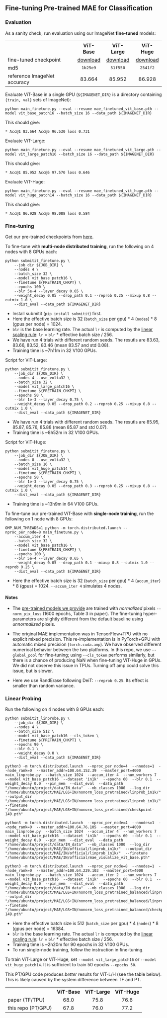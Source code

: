 ## Fine-tuning Pre-trained MAE for Classification

### Evaluation

As a sanity check, run evaluation using our ImageNet **fine-tuned** models:

<table><tbody>
<!-- START TABLE -->
<!-- TABLE HEADER -->
<th valign="bottom"></th>
<th valign="bottom">ViT-Base</th>
<th valign="bottom">ViT-Large</th>
<th valign="bottom">ViT-Huge</th>
<!-- TABLE BODY -->
<tr><td align="left">fine-tuned checkpoint</td>
<td align="center"><a href="https://dl.fbaipublicfiles.com/mae/finetune/mae_finetuned_vit_base.pth">download</a></td>
<td align="center"><a href="https://dl.fbaipublicfiles.com/mae/finetune/mae_finetuned_vit_large.pth">download</a></td>
<td align="center"><a href="https://dl.fbaipublicfiles.com/mae/finetune/mae_finetuned_vit_huge.pth">download</a></td>
</tr>
<tr><td align="left">md5</td>
<td align="center"><tt>1b25e9</tt></td>
<td align="center"><tt>51f550</tt></td>
<td align="center"><tt>2541f2</tt></td>
</tr>
<tr><td align="left">reference ImageNet accuracy</td>
<td align="center">83.664</td>
<td align="center">85.952</td>
<td align="center">86.928</td>
</tr>
</tbody></table>

Evaluate ViT-Base in a single GPU (`${IMAGENET_DIR}` is a directory containing `{train, val}` sets of ImageNet):
```
python main_finetune.py --eval --resume mae_finetuned_vit_base.pth --model vit_base_patch16 --batch_size 16 --data_path ${IMAGENET_DIR}
```
This should give:
```
* Acc@1 83.664 Acc@5 96.530 loss 0.731
```

Evaluate ViT-Large:
```
python main_finetune.py --eval --resume mae_finetuned_vit_large.pth --model vit_large_patch16 --batch_size 16 --data_path ${IMAGENET_DIR}
```
This should give:
```
* Acc@1 85.952 Acc@5 97.570 loss 0.646
```

Evaluate ViT-Huge:
```
python main_finetune.py --eval --resume mae_finetuned_vit_huge.pth --model vit_huge_patch14 --batch_size 16 --data_path ${IMAGENET_DIR}
```
This should give:
```
* Acc@1 86.928 Acc@5 98.088 loss 0.584
```

### Fine-tuning

Get our pre-trained checkpoints from [here](https://github.com/fairinternal/mae/#pre-trained-checkpoints).

To fine-tune with **multi-node distributed training**, run the following on 4 nodes with 8 GPUs each:
```
python submitit_finetune.py \
    --job_dir ${JOB_DIR} \
    --nodes 4 \
    --batch_size 32 \
    --model vit_base_patch16 \
    --finetune ${PRETRAIN_CHKPT} \
    --epochs 100 \
    --blr 5e-4 --layer_decay 0.65 \
    --weight_decay 0.05 --drop_path 0.1 --reprob 0.25 --mixup 0.8 --cutmix 1.0 \
    --dist_eval --data_path ${IMAGENET_DIR}
```

- Install submitit (`pip install submitit`) first.
- Here the effective batch size is 32 (`batch_size` per gpu) * 4 (`nodes`) * 8 (gpus per node) = 1024.
- `blr` is the base learning rate. The actual `lr` is computed by the [linear scaling rule](https://arxiv.org/abs/1706.02677): `lr` = `blr` * effective batch size / 256.
- We have run 4 trials with different random seeds. The resutls are 83.63, 83.66, 83.52, 83.46 (mean 83.57 and std 0.08).
- Training time is ~7h11m in 32 V100 GPUs.

Script for ViT-Large:
```
python submitit_finetune.py \
    --job_dir ${JOB_DIR} \
    --nodes 4 --use_volta32 \
    --batch_size 32 \
    --model vit_large_patch16 \
    --finetune ${PRETRAIN_CHKPT} \
    --epochs 50 \
    --blr 1e-3 --layer_decay 0.75 \
    --weight_decay 0.05 --drop_path 0.2 --reprob 0.25 --mixup 0.8 --cutmix 1.0 \
    --dist_eval --data_path ${IMAGENET_DIR}
```
- We have run 4 trials with different random seeds. The resutls are 85.95, 85.87, 85.76, 85.88 (mean 85.87 and std 0.07).
- Training time is ~8h52m in 32 V100 GPUs.

Script for ViT-Huge:
```
python submitit_finetune.py \
    --job_dir ${JOB_DIR} \
    --nodes 8 --use_volta32 \
    --batch_size 16 \
    --model vit_huge_patch14 \
    --finetune ${PRETRAIN_CHKPT} \
    --epochs 50 \
    --blr 1e-3 --layer_decay 0.75 \
    --weight_decay 0.05 --drop_path 0.3 --reprob 0.25 --mixup 0.8 --cutmix 1.0 \
    --dist_eval --data_path ${IMAGENET_DIR}
```
- Training time is ~13h9m in 64 V100 GPUs.

To fine-tune our pre-trained ViT-Base with **single-node training**, run the following on 1 node with 8 GPUs:
```
OMP_NUM_THREADS=1 python -m torch.distributed.launch --nproc_per_node=8 main_finetune.py \
    --accum_iter 4 \
    --batch_size 32 \
    --model vit_base_patch16 \
    --finetune ${PRETRAIN_CHKPT} \
    --epochs 100 \
    --blr 5e-4 --layer_decay 0.65 \
    --weight_decay 0.05 --drop_path 0.1 --mixup 0.8 --cutmix 1.0 --reprob 0.25 \
    --dist_eval --data_path ${IMAGENET_DIR}
```
- Here the effective batch size is 32 (`batch_size` per gpu) * 4 (`accum_iter`) * 8 (gpus) = 1024. `--accum_iter 4` simulates 4 nodes.

#### Notes

- The [pre-trained models we provide](https://github.com/fairinternal/mae/#pre-trained-checkpoints) are trained with *normalized* pixels `--norm_pix_loss` (1600 epochs, Table 3 in paper). The fine-tuning hyper-parameters are slightly different from the default baseline using *unnormalized* pixels.

- The original MAE implementation was in TensorFlow+TPU with no explicit mixed precision. This re-implementation is in PyTorch+GPU with automatic mixed precision (`torch.cuda.amp`). We have observed different numerical behavior between the two platforms. In this repo, we use `--global_pool` for fine-tuning; using `--cls_token` performs similarly, but there is a chance of producing NaN when fine-tuning ViT-Huge in GPUs. We did not observe this issue in TPUs. Turning off amp could solve this issue, but is slower.

- Here we use RandErase following DeiT: `--reprob 0.25`. Its effect is smaller than random variance.

### Linear Probing

Run the following on 4 nodes with 8 GPUs each:
```
python submitit_linprobe.py \
    --job_dir ${JOB_DIR} \
    --nodes 4 \
    --batch_size 512 \
    --model vit_base_patch16 --cls_token \
    --finetune ${PRETRAIN_CHKPT} \
    --epochs 90 \
    --blr 0.1 \
    --weight_decay 0.0 \
    --dist_eval --data_path ${IMAGENET_DIR}
```
```
python3 -m torch.distributed.launch  --nproc_per_node=4  --nnodes=1  --node_rank=0  --master_addr=100.64.152.39  --master_port=4000  main_linprobe.py  --batch_size 1024  --accum_iter 4  --num_workers 7  --model vit_base_patch16  --dataset 'in1k'  --epochs 60  --blr 0.1  --weight_decay 0.0  --pin_mem  --dist_eval  --data_path "/home/ubuntu/project/data/IN_data"  --nb_classes 1000  --log_dir "/home/ubuntu/project/MAE/LGS+IN/nonorm_loss_pretrained/linprob_in1k/"  --output_dir "/home/ubuntu/project/MAE/LGS+IN/nonorm_loss_pretrained/linprob_in1k/"  --finetune "/home/ubuntu/project/MAE/LGS+IN/nonorm_loss_pretrained/checkpoint-149.pth"
```
```
python3 -m torch.distributed.launch  --nproc_per_node=4  --nnodes=1  --node_rank=0  --master_addr=100.64.76.105  --master_port=4000  main_linprobe.py  --batch_size 1024  --accum_iter 4  --num_workers 7  --model vit_base_patch16  --dataset 'in1k'  --epochs 60  --blr 0.1  --weight_decay 0.0  --pin_mem  --dist_eval  --data_path "/home/ubuntu/project/data/IN_data"  --nb_classes 1000  --log_dir "/home/ubuntu/project/MAE/IN/official/linprob_in1k/"  --output_dir "/home/ubuntu/project/MAE/IN/official/linprob_in1k/"  --finetune "/home/ubuntu/project/MAE/IN/official/mae_visualize_vit_base.pth"
```
```
python3 -m torch.distributed.launch  --nproc_per_node=8  --nnodes=1  --node_rank=0  --master_addr=100.64.229.103  --master_port=4000  main_linprobe.py  --batch_size 1024  --accum_iter 2  --num_workers 7  --model vit_base_patch16  --dataset 'in1k'  --epochs 60  --blr 0.1  --weight_decay 0.0  --pin_mem  --dist_eval  --data_path "/home/ubuntu/project/data/IN_data"  --nb_classes 1000  --log_dir "/home/ubuntu/project/MAE/LGS+IN/nonorm_loss_pretrained_balanced/linprob_in1k/"  --output_dir "/home/ubuntu/project/MAE/LGS+IN/nonorm_loss_pretrained_balanced/linprob_in1k/"  --finetune "/home/ubuntu/project/MAE/LGS+IN/nonorm_loss_pretrained_balanced/checkpoint-149.pth"
```
- Here the effective batch size is 512 (`batch_size` per gpu) * 4 (`nodes`) * 8 (gpus per node) = 16384.
- `blr` is the base learning rate. The actual `lr` is computed by the [linear scaling rule](https://arxiv.org/abs/1706.02677): `lr` = `blr` * effective batch size / 256.
- Training time is ~2h20m for 90 epochs in 32 V100 GPUs.
- To run single-node training, follow the instruction in fine-tuning.

To train ViT-Large or ViT-Huge, set `--model vit_large_patch16` or `--model vit_huge_patch14`. It is sufficient to train 50 epochs `--epochs 50`.

This PT/GPU code produces *better* results for ViT-L/H (see the table below). This is likely caused by the system difference between TF and PT.

<table><tbody>
<!-- START TABLE -->
<!-- TABLE HEADER -->
<th valign="bottom"></th>
<th valign="bottom">ViT-Base</th>
<th valign="bottom">ViT-Large</th>
<th valign="bottom">ViT-Huge</th>
<!-- TABLE BODY -->
<tr><td align="left">paper (TF/TPU)</td>
<td align="center">68.0</td>
<td align="center">75.8</td>
<td align="center">76.6</td>
</tr>
<tr><td align="left">this repo (PT/GPU)</td>
<td align="center">67.8</td>
<td align="center">76.0</td>
<td align="center">77.2</td>
</tr>
</tbody></table>
